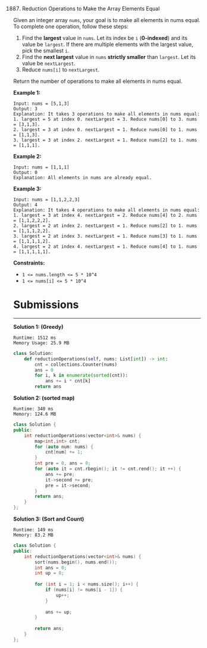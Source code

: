 1887. Reduction Operations to Make the Array Elements Equal

Given an integer array `nums`, your goal is to make all elements in nums equal. To complete one operation, follow these steps:

1. Find the **largest** value in `nums`. Let its index be `i` (**0-indexed**) and its value be `largest`. If there are multiple elements with the largest value, pick the smallest `i`.
1. Find the **next largest** value in `nums` **strictly smaller** than `largest`. Let its value be `nextLargest`.
1. Reduce `nums[i]` to `nextLargest`.

Return the number of operations to make all elements in nums equal.

 

**Example 1:**
```
Input: nums = [5,1,3]
Output: 3
Explanation: It takes 3 operations to make all elements in nums equal:
1. largest = 5 at index 0. nextLargest = 3. Reduce nums[0] to 3. nums = [3,1,3].
2. largest = 3 at index 0. nextLargest = 1. Reduce nums[0] to 1. nums = [1,1,3].
3. largest = 3 at index 2. nextLargest = 1. Reduce nums[2] to 1. nums = [1,1,1].
```

**Example 2:**
```
Input: nums = [1,1,1]
Output: 0
Explanation: All elements in nums are already equal.
```

**Example 3:**
```
Input: nums = [1,1,2,2,3]
Output: 4
Explanation: It takes 4 operations to make all elements in nums equal:
1. largest = 3 at index 4. nextLargest = 2. Reduce nums[4] to 2. nums = [1,1,2,2,2].
2. largest = 2 at index 2. nextLargest = 1. Reduce nums[2] to 1. nums = [1,1,1,2,2].
3. largest = 2 at index 3. nextLargest = 1. Reduce nums[3] to 1. nums = [1,1,1,1,2].
4. largest = 2 at index 4. nextLargest = 1. Reduce nums[4] to 1. nums = [1,1,1,1,1].
```

**Constraints:**

* `1 <= nums.length <= 5 * 10^4`
* `1 <= nums[i] <= 5 * 10^4`

# Submissions
---
**Solution 1: (Greedy)**
```
Runtime: 1512 ms
Memory Usage: 25.9 MB
```
```python
class Solution:
    def reductionOperations(self, nums: List[int]) -> int:
        cnt = collections.Counter(nums)
        ans = 0
        for i, k in enumerate(sorted(cnt)):
            ans += i * cnt[k]
        return ans
```

**Solution 2: (sorted map)**
```
Runtime: 340 ms
Memory: 124.6 MB
```
```c++
class Solution {
public:
    int reductionOperations(vector<int>& nums) {
        map<int,int> cnt;
        for (auto num: nums) {
            cnt[num] += 1;
        }
        int pre = 0, ans = 0;
        for (auto it = cnt.rbegin(); it != cnt.rend(); it ++) {
            ans += pre;
            it->second += pre;
            pre = it->second;
        }
        return ans;
    }
};
```

**Solution 3: (Sort and Count)**
```
Runtime: 149 ms
Memory: 83.2 MB
```
```c++
class Solution {
public:
    int reductionOperations(vector<int>& nums) {
        sort(nums.begin(), nums.end());
        int ans = 0;
        int up = 0;
        
        for (int i = 1; i < nums.size(); i++) {
            if (nums[i] != nums[i - 1]) {
                up++;
            }
            
            ans += up;
        }
        
        return ans;
    }
};
```
